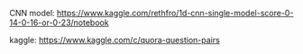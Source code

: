 CNN model: https://www.kaggle.com/rethfro/1d-cnn-single-model-score-0-14-0-16-or-0-23/notebook

kaggle: https://www.kaggle.com/c/quora-question-pairs
